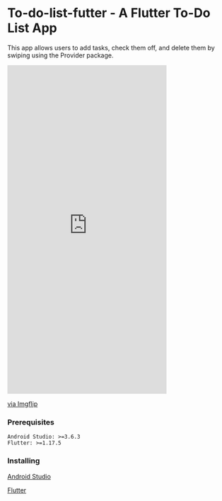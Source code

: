 # To-do-list-futter - A Flutter To-Do List App

This app allows users to add tasks, check them off, and delete them by swiping using the Provider package.

<div style="width:360px;max-width:100%;"><div style="height:0;padding-bottom:206.11%;position:relative;"><iframe width="360" height="742" style="position:absolute;top:0;left:0;width:100%;height:100%;" frameBorder="0" src="https://imgflip.com/embed/5jc9z6"></iframe></div><p><a href="https://imgflip.com/gif/5jc9z6">via Imgflip</a></p></div>

### Prerequisites

```
Android Studio: >=3.6.3
Flutter: >=1.17.5
```
### Installing

[Android Studio](https://developer.android.com/studio)

[Flutter](https://flutter.dev/docs/get-started/install)
